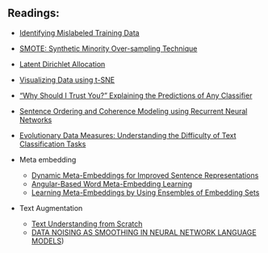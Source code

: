 ## Readings:

* [Identifying Mislabeled Training Data](https://arxiv.org/pdf/1106.0219.pdf)
* [SMOTE: Synthetic Minority Over-sampling Technique](https://arxiv.org/pdf/1106.1813.pdf)
* [Latent Dirichlet Allocation](http://www.jmlr.org/papers/volume3/blei03a/blei03a.pdf)
* [Visualizing Data using t-SNE](http://www.jmlr.org/papers/volume9/vandermaaten08a/vandermaaten08a.pdf)
* [“Why Should I Trust You?” Explaining the Predictions of Any Classifier](https://arxiv.org/pdf/1602.04938.pdf)
* [Sentence Ordering and Coherence Modeling using Recurrent Neural Networks](https://arxiv.org/pdf/1611.02654.pdf)
* [Evolutionary Data Measures: Understanding the Difficulty of Text Classification Tasks](https://arxiv.org/pdf/1811.01910.pdf)

* Meta embedding

  * [Dynamic Meta-Embeddings for Improved Sentence Representations](http://aclweb.org/anthology/D18-1176)
  * [Angular-Based Word Meta-Embedding Learning](https://arxiv.org/pdf/1808.04334.pdf)
  * [Learning Meta-Embeddings by Using Ensembles of Embedding Sets](https://arxiv.org/pdf/1508.04257.pdf)
  
* Text Augmentation

  * [Text Understanding from Scratch](https://arxiv.org/pdf/1502.01710.pdf)
  * [DATA NOISING AS SMOOTHING IN NEURAL NETWORK LANGUAGE MODELS](https://arxiv.org/pdf/1703.02573.pdf))

